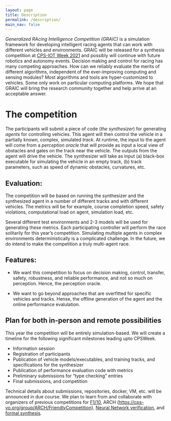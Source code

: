 ```yaml
---
layout: page
title: Description
permalink: /description/
main_nav: false
---
```


_Generalized RAcing Intelligence Competition (GRAIC)_ is a simulation framework for developing intelligent racing agents that can work with different vehicles and environments. GRAIC will be released for a synthesis competition at [CPS-IOT Week 2021](https://cps-iot-week2021.isis.vanderbilt.edu/) and possibly will continue with future robotics and autonomy events. Decision making and control for racing has many competing approaches. How can we reliably evaluate the merits of different algorithms, independent of the ever-improving computing and sensing modules? Most algorithms and tools are hyper-customized to vehicles. Some only work on particular computing platforms.  We hope that GRAIC will bring the research community together and help arrive at an acceptable answer.

# The competition
The participants will submit a piece of code (_the synthesizer_) for generating _agents_ for controlling vehicles. This agent will then control the vehicle in a partially known, complex, simulated _track_. At runtime, the input to the agent will come from a _perception oracle_ that will provide as input a local view of obstacles and gates on the track near the vehicle. The outputs from the agent will drive the vehicle. The synthesizer will take as input (a) black-box executable for simulating the vehicle in an empty track, (b) track parameters, such as speed of dynamic obstacles, curvatures, etc.

## Evaluation:

The competition will be based on running the synthesizer and the synthesized agent in a number of different tracks and with different vehicles. The metrics will be for example, course completion speed, safety violations, computational load on agent, simulation load, etc.  

Several different test environments and 2-3 models will be used for generating these metrics. Each participating controller will perform the race solitarily for this year’s competition. Simulating multiple agents in complex environments deterministically is a complicated challenge. In the future, we do intend to make the competition a truly multi-agent race.

## Features:
* We want this competition to focus on decision making, control, transfer, safety, robustness, and reliable performance, and not so much on perception. Hence, the perception oracle.

* We want to go beyond approaches that are overfitted for specific vehicles and tracks. Hense, the offline generation of the agent and the online performance evalulation.


## Plan for both in-person and remote possibilities

This year the competition will be entirely simulation-based. We will create a timeline for the following significant milestones leading upto CPSWeek.
- Information session
- Registration of participants
- Publication of vehicle models/executables, and training tracks, and specifications for the synthesizer
- Publication of performance evaluation code with metrics
- Preliminary submissions for “type checking” entries
- Final submissions, and competition

Technical details about submissions, repositories, docker, VM, etc. will be announced in due course. We plan to learn from and collaborate with organizers of previous competitions for [F1/10](https://cps-vo.org/group/CPSchallenge), ARCH (https://cps-vo.org/group/ARCH/FriendlyCompetition), [Neural Network verification](https://sites.google.com/view/vnn20/vnncomp),  and [formal synthesis](http://docs.fmrchallenge.org/en/v0.0.4/).
